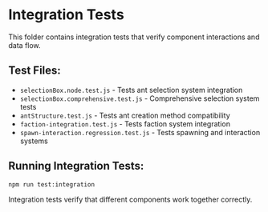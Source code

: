 # Integration Tests

This folder contains integration tests that verify component interactions and data flow.

## Test Files:
- `selectionBox.node.test.js` - Tests ant selection system integration
- `selectionBox.comprehensive.test.js` - Comprehensive selection system tests
- `antStructure.test.js` - Tests ant creation method compatibility
- `faction-integration.test.js` - Tests faction system integration
- `spawn-interaction.regression.test.js` - Tests spawning and interaction systems

## Running Integration Tests:
```bash
npm run test:integration
```

Integration tests verify that different components work together correctly.